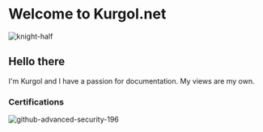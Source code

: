 # Welcome to Kurgol.net

![knight-half](https://user-images.githubusercontent.com/15245142/205034638-e09956fd-cf45-4427-b7df-3bf09df27241.jpg)

## Hello there

I'm Kurgol and I have a passion for documentation. My views are my own.

### Certifications

![github-advanced-security-196](https://github.com/kurgol/kurgol/assets/15245142/769b0f8c-70b5-47e6-9df1-d98b7daad8d7)
